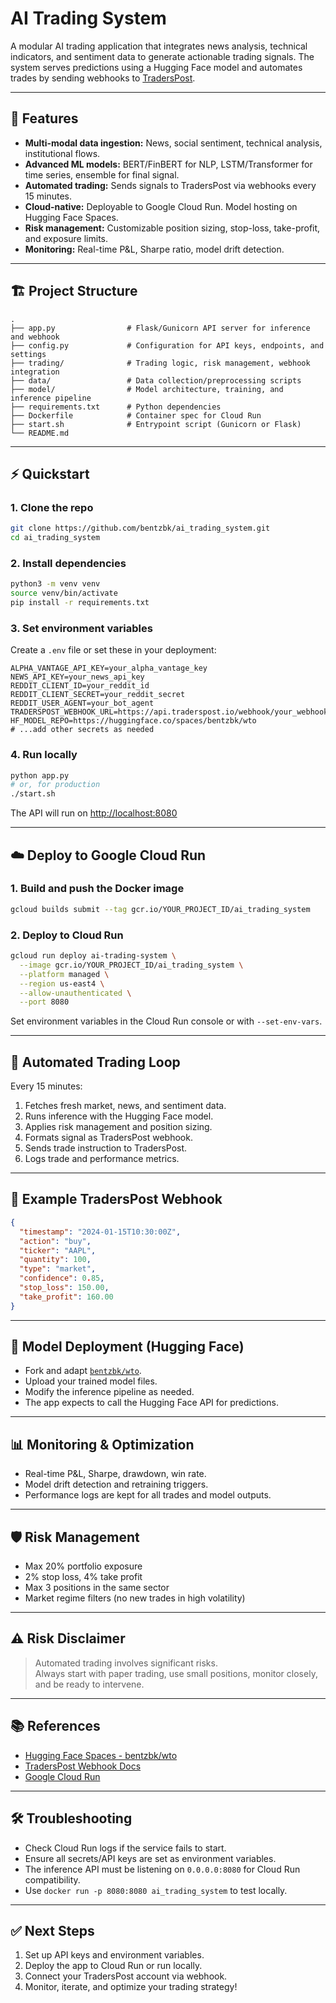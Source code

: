 # AI Trading System

A modular AI trading application that integrates news analysis, technical indicators, and sentiment data to generate actionable trading signals. The system serves predictions using a Hugging Face model and automates trades by sending webhooks to [TradersPost](https://traderspost.io/).

---

## 🚀 Features

- **Multi-modal data ingestion:** News, social sentiment, technical analysis, institutional flows.
- **Advanced ML models:** BERT/FinBERT for NLP, LSTM/Transformer for time series, ensemble for final signal.
- **Automated trading:** Sends signals to TradersPost via webhooks every 15 minutes.
- **Cloud-native:** Deployable to Google Cloud Run. Model hosting on Hugging Face Spaces.
- **Risk management:** Customizable position sizing, stop-loss, take-profit, and exposure limits.
- **Monitoring:** Real-time P&L, Sharpe ratio, model drift detection.

---

## 🏗️ Project Structure

```
.
├── app.py                # Flask/Gunicorn API server for inference and webhook
├── config.py             # Configuration for API keys, endpoints, and settings
├── trading/              # Trading logic, risk management, webhook integration
├── data/                 # Data collection/preprocessing scripts
├── model/                # Model architecture, training, and inference pipeline
├── requirements.txt      # Python dependencies
├── Dockerfile            # Container spec for Cloud Run
├── start.sh              # Entrypoint script (Gunicorn or Flask)
└── README.md
```

---

## ⚡ Quickstart

### 1. Clone the repo

```sh
git clone https://github.com/bentzbk/ai_trading_system.git
cd ai_trading_system
```

### 2. Install dependencies

```sh
python3 -m venv venv
source venv/bin/activate
pip install -r requirements.txt
```

### 3. Set environment variables

Create a `.env` file or set these in your deployment:

```dotenv
ALPHA_VANTAGE_API_KEY=your_alpha_vantage_key
NEWS_API_KEY=your_news_api_key
REDDIT_CLIENT_ID=your_reddit_id
REDDIT_CLIENT_SECRET=your_reddit_secret
REDDIT_USER_AGENT=your_bot_agent
TRADERSPOST_WEBHOOK_URL=https://api.traderspost.io/webhook/your_webhook
HF_MODEL_REPO=https://huggingface.co/spaces/bentzbk/wto
# ...add other secrets as needed
```

### 4. Run locally

```sh
python app.py
# or, for production
./start.sh
```
The API will run on [http://localhost:8080](http://localhost:8080)

---

## ☁️ Deploy to Google Cloud Run

### 1. Build and push the Docker image

```sh
gcloud builds submit --tag gcr.io/YOUR_PROJECT_ID/ai_trading_system
```

### 2. Deploy to Cloud Run

```sh
gcloud run deploy ai-trading-system \
  --image gcr.io/YOUR_PROJECT_ID/ai_trading_system \
  --platform managed \
  --region us-east4 \
  --allow-unauthenticated \
  --port 8080
```

Set environment variables in the Cloud Run console or with `--set-env-vars`.

---

## 🔄 Automated Trading Loop

Every 15 minutes:
1. Fetches fresh market, news, and sentiment data.
2. Runs inference with the Hugging Face model.
3. Applies risk management and position sizing.
4. Formats signal as TradersPost webhook.
5. Sends trade instruction to TradersPost.
6. Logs trade and performance metrics.

---

## 🔗 Example TradersPost Webhook

```json
{
  "timestamp": "2024-01-15T10:30:00Z",
  "action": "buy",
  "ticker": "AAPL",
  "quantity": 100,
  "type": "market",
  "confidence": 0.85,
  "stop_loss": 150.00,
  "take_profit": 160.00
}
```

---

## 📝 Model Deployment (Hugging Face)

- Fork and adapt [`bentzbk/wto`](https://huggingface.co/spaces/bentzbk/wto).
- Upload your trained model files.
- Modify the inference pipeline as needed.
- The app expects to call the Hugging Face API for predictions.

---

## 📊 Monitoring & Optimization

- Real-time P&L, Sharpe, drawdown, win rate.
- Model drift detection and retraining triggers.
- Performance logs are kept for all trades and model outputs.

---

## 🛡️ Risk Management

- Max 20% portfolio exposure
- 2% stop loss, 4% take profit
- Max 3 positions in the same sector
- Market regime filters (no new trades in high volatility)

---

## ⚠️ Risk Disclaimer

> Automated trading involves significant risks.  
> Always start with paper trading, use small positions, monitor closely, and be ready to intervene.

---

## 📚 References

- [Hugging Face Spaces - bentzbk/wto](https://huggingface.co/spaces/bentzbk/wto)
- [TradersPost Webhook Docs](https://traderspost.io/docs/webhooks)
- [Google Cloud Run](https://cloud.google.com/run/docs/quickstarts/build-and-deploy)

---

## 🛠️ Troubleshooting

- Check Cloud Run logs if the service fails to start.
- Ensure all secrets/API keys are set as environment variables.
- The inference API must be listening on `0.0.0.0:8080` for Cloud Run compatibility.
- Use `docker run -p 8080:8080 ai_trading_system` to test locally.

---

## ✅ Next Steps

1. Set up API keys and environment variables.
2. Deploy the app to Cloud Run or run locally.
3. Connect your TradersPost account via webhook.
4. Monitor, iterate, and optimize your trading strategy!
